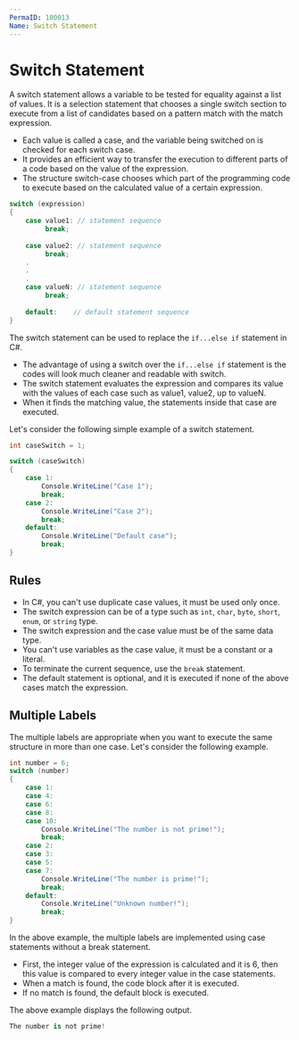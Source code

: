 ```yaml
---
PermaID: 100013
Name: Switch Statement
---
```


# Switch Statement

A switch statement allows a variable to be tested for equality against a list of values. It is a selection statement that chooses a single switch section to execute from a list of candidates based on a pattern match with the match expression.

 - Each value is called a case, and the variable being switched on is checked for each switch case.
 - It provides an efficient way to transfer the execution to different parts of a code based on the value of the expression. 
 - The structure switch-case chooses which part of the programming code to execute based on the calculated value of a certain expression.

```csharp
switch (expression) 
{
    case value1: // statement sequence
         break;
    
    case value2: // statement sequence
         break;
    .
    .
    .
    case valueN: // statement sequence
         break;
    
    default:    // default statement sequence
}
```

The switch statement can be used to replace the `if...else if` statement in C#. 

 - The advantage of using a switch over the `if...else if` statement is the codes will look much cleaner and readable with switch.
 - The switch statement evaluates the expression and compares its value with the values of each case such as value1, value2, up to valueN. 
 - When it finds the matching value, the statements inside that case are executed.

Let's consider the following simple example of a switch statement.

```csharp
int caseSwitch = 1;

switch (caseSwitch)
{
    case 1:
        Console.WriteLine("Case 1");
        break;
    case 2:
        Console.WriteLine("Case 2");
        break;
    default:
        Console.WriteLine("Default case");
        break;
}
```

## Rules

 - In C#, you can't use duplicate case values, it must be used only once.
 - The switch expression can be of a type such as `int`, `char`, `byte`, `short`, `enum`, or `string` type.
 - The switch expression and the case value must be of the same data type.
 - You can't use variables as the case value, it must be a constant or a literal.
 - To terminate the current sequence, use the `break` statement.
 - The default statement is optional, and it is executed if none of the above cases match the expression.

## Multiple Labels

The multiple labels are appropriate when you want to execute the same structure in more than one case. Let's consider the following example.

```csharp
int number = 6;
switch (number)
{
    case 1:
    case 4:
    case 6:
    case 8:
    case 10:
        Console.WriteLine("The number is not prime!");
        break;
    case 2:
    case 3:
    case 5:
    case 7:
        Console.WriteLine("The number is prime!"); 
        break;
    default:
        Console.WriteLine("Unknown number!"); 
        break;
}
```
In the above example, the multiple labels are implemented using case statements without a break statement. 

 - First, the integer value of the expression is calculated and it is 6, then this value is compared to every integer value in the case statements. 
 - When a match is found, the code block after it is executed. 
 - If no match is found, the default block is executed. 

The above example displays the following output.

```csharp
The number is not prime!
```
